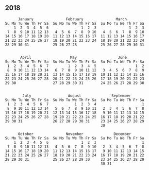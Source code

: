## 2018

          January               February               March          
    Su Mo Tu We Th Fr Sa  Su Mo Tu We Th Fr Sa  Su Mo Tu We Th Fr Sa  
        1  2  3  4  5  6               1  2  3               1  2  3  
     7  8  9 10 11 12 13   4  5  6  7  8  9 10   4  5  6  7  8  9 10  
    14 15 16 17 18 19 20  11 12 13 14 15 16 17  11 12 13 14 15 16 17  
    21 22 23 24 25 26 27  18 19 20 21 22 23 24  18 19 20 21 22 23 24  
    28 29 30 31           25 26 27 28           25 26 27 28 29 30 31  
                                                                  

           April                  May                   June          
    Su Mo Tu We Th Fr Sa  Su Mo Tu We Th Fr Sa  Su Mo Tu We Th Fr Sa  
     1  2  3  4  5  6  7         1  2  3  4  5                  1  2  
     8  9 10 11 12 13 14   6  7  8  9 10 11 12   3  4  5  6  7  8  9  
    15 16 17 18 19 20 21  13 14 15 16 17 18 19  10 11 12 13 14 15 16  
    22 23 24 25 26 27 28  20 21 22 23 24 25 26  17 18 19 20 21 22 23  
    29 30                 27 28 29 30 31        24 25 26 27 28 29 30  
                                                                  

            July                 August              September        
    Su Mo Tu We Th Fr Sa  Su Mo Tu We Th Fr Sa  Su Mo Tu We Th Fr Sa  
     1  2  3  4  5  6  7            1  2  3  4                     1  
     8  9 10 11 12 13 14   5  6  7  8  9 10 11   2  3  4  5  6  7  8  
    15 16 17 18 19 20 21  12 13 14 15 16 17 18   9 10 11 12 13 14 15  
    22 23 24 25 26 27 28  19 20 21 22 23 24 25  16 17 18 19 20 21 22  
    29 30 31              26 27 28 29 30 31     23 24 25 26 27 28 29  
                                                30                    
    
          October               November              December        
    Su Mo Tu We Th Fr Sa  Su Mo Tu We Th Fr Sa  Su Mo Tu We Th Fr Sa  
        1  2  3  4  5  6               1  2  3                     1  
     7  8  9 10 11 12 13   4  5  6  7  8  9 10   2  3  4  5  6  7  8  
    14 15 16 17 18 19 20  11 12 13 14 15 16 17   9 10 11 12 13 14 15  
    21 22 23 24 25 26 27  18 19 20 21 22 23 24  16 17 18 19 20 21 22  
    28 29 30 31           25 26 27 28 29 30     23 24 25 26 27 28 29  
                                                30 31                 
